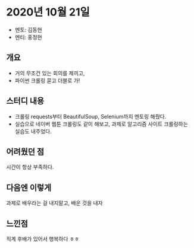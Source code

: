 # 2020년 10월 21일

- 멘토: 김동현
- 멘티: 홍정현

## 개요
- 거의 무조건 있는 회의를 제끼고,
- 파이썬 크롤링 묻고 더블로 가!

## 스터디 내용
- 크롤링 requests부터 BeautifulSoup, Selenium까지 멘토링 해줬다.
- 실습으로 네이버 웹툰 크롤링도 같이 해보고, 과제로 알고리즘 사이트 크롤링하는 실습도 내주었다.

## 어려웠던 점
시간이 항상 부족하다.

## 다음엔 이렇게
과제로 배우라는 걸 내지말고, 배운 것을 내자

## 느낀점
직계 후배가 있어서 행복하다 ㅎㅎ
